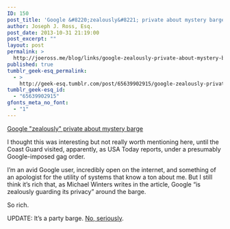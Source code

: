 ```yaml
---
ID: 150
post_title: 'Google &#8220;zealously&#8221; private about mystery barge'
author: Joseph J. Ross, Esq.
post_date: 2013-10-31 21:19:00
post_excerpt: ""
layout: post
permalink: >
  http://joeross.me/blog/links/google-zealously-private-about-mystery-barge/
published: true
tumblr_geek-esq_permalink:
  - >
    http://geek-esq.tumblr.com/post/65639902915/google-zealously-private-about-mystery-barge
tumblr_geek-esq_id:
  - "65639902915"
gfonts_meta_no_font:
  - "1"
---
```

<a href='http://www.usatoday.com/story/news/nation/2013/10/30/coast-guard-visits-mysterious-google-barge/3318347/'>Google "zealously" private about mystery barge</a><div class="link_description"><p>I thought this was interesting but not really worth mentioning here, until the Coast Guard visited, apparently, as USA Today reports, under a presumably Google-imposed gag order.</p>

<p>I&#8217;m an avid Google user, incredibly open on the internet, and something of an apologist for the utility of systems that know a ton about me. But I still think it&#8217;s rich that, as Michael Winters writes in the article, Google &#8220;is zealously guarding its privacy&#8221; around the barge.</p>

<p><span>So rich. </span></p>

<p>UPDATE: It&#8217;s a party barge. <a href="http://joeross.me/post/65711282580/googles-party-barge" target="_self">No, seriously</a>.</p></div>